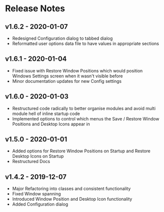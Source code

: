 # Release Notes

## v1.6.2 - 2020-01-07

- Redesigned Configuration dialog to tabbed dialog
- Reformatted user options data file to have values in appropriate sections

## v1.6.1 - 2020-01-04

- Fixed issue with Restore Window Positions which would position Windows Settings screen when it wasn't visible before
- Minor documentation updates for new Config settings

## v1.6.0 - 2020-01-03

- Restructured code radically to better organise modules and avoid multi module hell of inline startup code
- Implemented options to control which menus the Save / Restore Window Positions and Desktop Icons appear in

## v1.5.0 - 2020-01-01

- Added options for Restore Window Positions on Startup and Restore Desktop Icons on Startup
- Restructured Docs

## v1.4.2 - 2019-12-07

- Major Refactoring into classes and consistent functionality
- Fixed Window spanning
- Introduced Window Position and Desktop Icon functionality
- Added Configuration dialog

